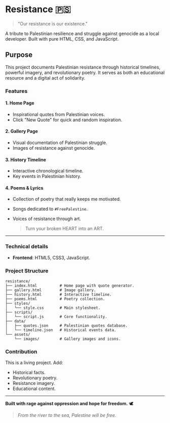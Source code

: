 # Resistance 🇵🇸

> "Our resistance is our existence."

A tribute to Palestinian resilience and struggle against genocide as a local developer. Built with pure HTML, CSS, and JavaScript.

## Purpose

This project documents Palestinian resistance through historical timelines, powerful imagery, and revolutionary poetry. It serves as both an educational resource and a digital act of solidarity.

### Features

#### 1. Home Page
- Inspirational quotes from Palestinian voices.
- Click "New Quote" for quick and random inspiration.

#### 2. Gallery Page
- Visual documentation of Palestinian struggle.
- Images of resistance against genocide.

#### 3. History Timeline
- Interactive chronological timeline.
- Key events in Palestinian history.

#### 4. Poems & Lyrics
- Collection of poetry that really keeps me motivated.
- Songs dedicated to `#FreePalestine`.
- Voices of resistance through art.

    > Turn your broken HEART into an ART.


---
### Technical details

- **Frontend**: HTML5, CSS3, JavaScript.

### Project Structure

```
resistance/
├── index.html          # Home page with quote generator.
├── gallery.html        # Image gallery.
├── history.html        # Interactive timeline.
├── poems.html          # Poetry collection.
├── styles/
│   └── style.css       # Main stylesheet.
├── scripts/
│   └── script.js       # Core functionality.
├── data/
│   ├── quotes.json     # Palestinian quotes database.
│   └── timeline.json   # Historical events data.
└── assets/
    └── images/         # Gallery images and icons.
```



###  Contribution

This is a living project. Add:
- Historical facts.
- Revolutionary poetry.
- Resistance imagery.
- Educational content.


---
**Built with rage against oppression and hope for freedom.** 🕊️

> *From the river to the sea, Palestine will be free.*